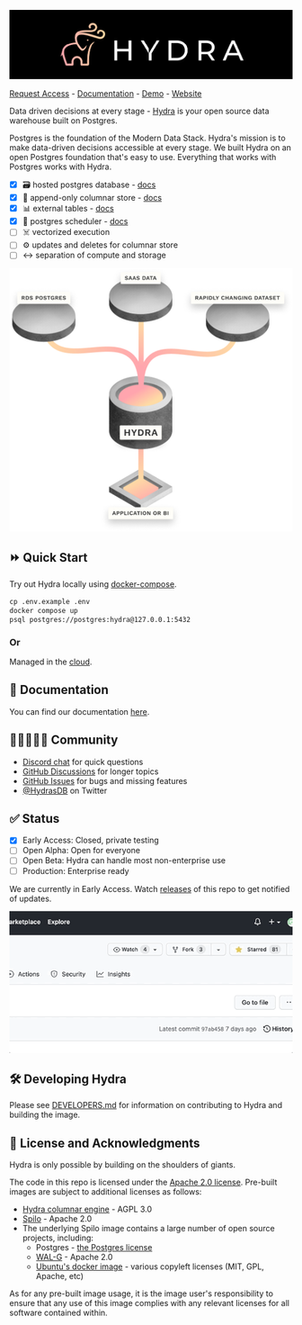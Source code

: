 ![Hydra - the open source data warehouse](.images/header.png)

[Request Access](https://hydras.io/#early-access) - [Documentation](https://docs.hydras.io/getting-started/readme) - [Demo](https://www.youtube.com/watch?v=DD1oD1LWNOo) - [Website](https://hydras.io/)

Data driven decisions at every stage - [Hydra](https://hydras.io/) is your open source data warehouse built on Postgres.

Postgres is the foundation of the Modern Data Stack. Hydra's mission is to make data-driven decisions accessible at every stage. We built Hydra on an open Postgres foundation that's easy to use. Everything that works with Postgres works with Hydra.

* [x] 🗃 hosted postgres database - [docs](https://docs.hydras.io/getting-started/hydra-with-postgres)
* [x] 📎 append-only columnar store - [docs](https://docs.hydras.io/features/columnar)
* [x] 📊 external tables - [docs](https://docs.hydras.io/features/external_tables)
* [x] 📅 postgres scheduler - [docs](https://docs.hydras.io/features/scheduler)
* [ ] ☠️ vectorized execution
* [ ] ⚙️ updates and deletes for columnar store
* [ ] ↔️ separation of compute and storage

![Where does Hydra fit](.images/hydra-db.png)

## ⏩ Quick Start

Try out Hydra locally using [docker-compose](https://docs.docker.com/compose/).

```
cp .env.example .env
docker compose up
psql postgres://postgres:hydra@127.0.0.1:5432
```

### Or

Managed in the [cloud](https://hydras.io/#early-access).

## 📄 Documentation

You can find our documentation [here](https://docs.hydras.io/getting-started/readme).

## 👩🏾‍🤝‍👨🏻 Community

- [Discord chat](https://discord.com/invite/zKpVxbXnNY) for quick questions
- [GitHub Discussions](https://github.com/HydrasDB/hydra/discussions) for longer topics
- [GitHub Issues](https://github.com/HydrasDB/hydra/issues) for bugs and missing features
- [@HydrasDB](https://twitter.com/hydrasdb) on Twitter

## ✅ Status

- [x] Early Access: Closed, private testing
- [ ] Open Alpha: Open for everyone
- [ ] Open Beta: Hydra can handle most non-enterprise use
- [ ] Production: Enterprise ready

We are currently in Early Access. Watch [releases](https://github.com/HydrasDB/hydra/releases) of this repo to get notified of updates.

![follow the repo](.images/follow.gif)

## 🛠 Developing Hydra
Please see [DEVELOPERS.md](DEVELOPERS.md) for information on contributing to Hydra and building the image.

## 📑 License and Acknowledgments
Hydra is only possible by building on the shoulders of giants.

The code in this repo is licensed under the [Apache 2.0 license](LICENSE). Pre-built images are
subject to additional licenses as follows:

* [Hydra columnar engine](https://github.com/HydrasDB/citus) - AGPL 3.0
* [Spilo](https://github.com/zalando/spilo) - Apache 2.0
* The underlying Spilo image contains a large number of open source projects, including:
  * Postgres - [the Postgres license](https://www.postgresql.org/about/licence/)
  * [WAL-G](https://github.com/wal-g/wal-g) - Apache 2.0
  * [Ubuntu's docker image](https://hub.docker.com/_/ubuntu/) - various copyleft licenses (MIT, GPL, Apache, etc)

As for any pre-built image usage, it is the image user's responsibility to ensure that any use of this
image complies with any relevant licenses for all software contained within.
